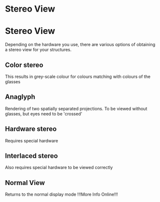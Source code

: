 # Stereo View
# Stereo View
Depending on the hardware you use, there are various options of obtaining a stereo view for your structures.

## Color stereo
This results in grey-scale colour for colours matching with colours of the glasses

## Anaglyph
Rendering of two spatially separated projections. To be viewed without glasses, but eyes need to be 'crossed'

## Hardware stereo
Requires special hardware

## Interlaced stereo
Also requires special hardware to be viewed correctly

## Normal View
Returns to the normal display mode !!!More Info Online!!!
